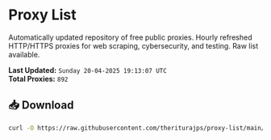 # Proxy List

Automatically updated repository of free public proxies. Hourly refreshed HTTP/HTTPS proxies for web scraping, cybersecurity, and testing. Raw list available.

**Last Updated:** `Sunday 20-04-2025 19:13:07 UTC`  
**Total Proxies:** `892`

## 📥 Download
```bash
curl -O https://raw.githubusercontent.com/theriturajps/proxy-list/main/proxies.txt
